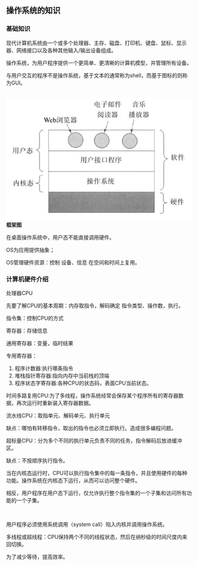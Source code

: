 ## 操作系统的知识

### 基础知识

​	现代计算机系统由一个或多个处理器、主存、磁盘、打印机、键盘、鼠标、显示器、网络接口以及各种其他输入/输出设备组成。

​	操作系统，为用户程序提供一个更简单、更清晰的计算机模型，并管理所有设备。

​	与用户交互的程序不是操作系统，基于文本的通常称为shell，而基于图标的则称为GUI。

​	![Alt Text](img/Image0001.jpg)**框架图**



在桌面操作系统中，用户态不能直接调用硬件。



OS为应用提供抽象；

OS管理硬件资源：控制 设备、信息  在空间和时间上复用。



### 计算机硬件介绍

处理器CPU

先要了解CPU的基本周期：内存取指令，解码确定 指令类型、操作数，执行。

指令集：控制CPU的方式

寄存器：存储信息

通用寄存器：变量，临时结果

专用寄存器：

1. 程序计数器:执行哪条指令
2. 堆栈指针寄存器:指向内存中当前栈的顶端
3. 程序状态字寄存器:各种CPU的状态码，表面CPU当前状态。

时间多路复用CPU:为了多线程，操作系统经常会保存某个程序所有的寄存器数据，再次运行时重新装入寄存器数据。



流水线CPU：取指单元、解码单元、执行单元

缺点：哪怕有转移指令，取出的指令也必须立即执行。造成很多编程问题。



超标量CPU：分为多个不同的执行单元负责不同的任务，指令解码后放进缓冲区。

缺点：不按顺序执行指令。



​	当在内核态运行时，CPU可以执行指令集中的每一条指令，并且使用硬件的每种功能。操作系统在内核态下运行，从而可以访问整个硬件。

​	相反，用户程序在用户态下运行，仅允许执行整个指令集的一个子集和访问所有功能的一个子集。

​	

用户程序必须使用系统调用（system call）陷入内核并调用操作系统。



多线程或超线程：CPU保持两个不同的线程状态，然后在纳秒级的时间尺度内来回切换。

为了减少等待，提高效率。
